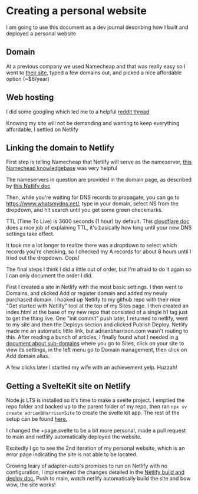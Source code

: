 # Creating a personal website

I am going to use this document as a dev journal describing how I built and deployed a personal website

## Domain

At a previous company we used Namecheap and that was really easy so I went to [their site](https://www.namecheap.com/), typed a few domains out, and picked a nice affordable option (~$6/year)

## Web hosting

I did some googling which led me to a helpful [reddit thread](https://www.reddit.com/r/webdev/comments/83taz1/comment/dvkguk1/?utm_source=share&utm_medium=web3x&utm_name=web3xcss&utm_term=1&utm_content=share_button)

Knowing my site will not be demanding and wanting to keep everything affordable, I settled on Netlify

## Linking the domain to Netlify

First step is telling Namecheap that Netlify will serve as the nameserver, [this Namecheap knowledgebase](https://www.namecheap.com/support/knowledgebase/article.aspx/767/10/how-to-change-dns-for-a-domain/) was very helpful

The nameservers in question are provided in the domain page, as described by [this Netlify doc](https://docs.netlify.com/domains-https/netlify-dns/delegate-to-netlify/)

Then, while you're waiting for DNS records to propagate, you can go to <https://www.whatsmydns.net/>, type in your domain, select NS from the dropdown, and hit search until you get some green checkmarks.

TTL (Time To Live) is 3600 seconds (1 hour) by default. This [cloudflare doc](https://developers.cloudflare.com/dns/manage-dns-records/reference/ttl/) does a nice job of explaining TTL, it's basically how long until your new DNS settings take effect.

It took me a lot longer to realize there was a dropdown to select which records you're checking, so I checked my A records for about 8 hours until I tried out the dropdown. Oops!

The final steps I think I did a little out of order, but I'm afraid to do it again so I can only document the order I did.

First I created a site in Netlify with the most basic settings.
I then went to Domains, and clicked Add or register domain and added my newly purchased domain.
I hooked up Netlify to my github repo with their nice "Get started with Netlify" tool at the top of my Sites page.
I then created an index.html at the base of my new repo that consisted of a single h1 tag just to get the thing live.
One "init commit" push later, I returned to netlify, went to my site and then the Deploys section and clicked Publish Deploy.
Netlify made me an automatic little link, but adrianbharrison.com wasn't routing to this.
After reading a bunch of articles, I finally found what I needed in [a document about sub-domains](https://docs.netlify.com/domains-https/netlify-dns/delegate-a-subdomain-to-netlify-dns/) where you go to Sites, click on your site to view its settings, in the left menu go to Domain management, then click on Add domain alias.

A few clicks later I startled my wife with an achievement yelp. Huzzah!

## Getting a SvelteKit site on Netlify

Node.js LTS is installed so it's time to make a svelte project. I emptied the repo folder and backed up to the parent folder of my repo, then ran ```npx sv create adrianBHarrisonSite``` to create the svelte kit app. The rest of the setup can be found [here.](https://svelte.dev/docs/kit/creating-a-project)

I changed the +page.svelte to be a bit more personal, made a pull request to main and netflify automatically deployed the website.

Excitedly I go to see the 2nd iteration of my personal website, which is an error page indicating the site is not able to be located.

Growing leary of adapter-auto's promises to run on Netlify with no configuration, I implemented the changes detailed in the [Netlify build and deploy doc.](https://svelte.dev/docs/kit/adapter-netlify)
Push to main, watch netlify automatically build the site and bow wow, the site works!
